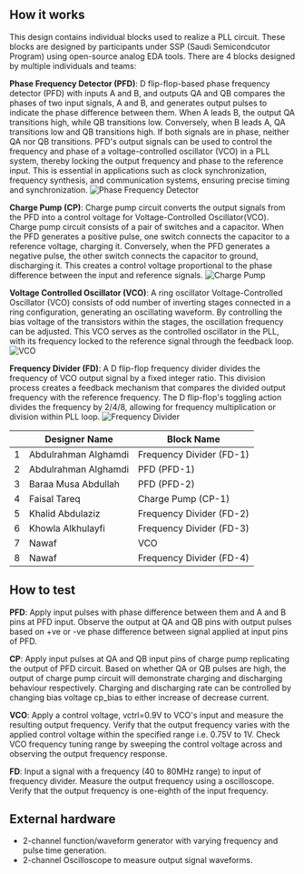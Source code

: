<!---

This file is used to generate your project datasheet. Please fill in the information below and delete any unused
sections.

You can also include images in this folder and reference them in the markdown. Each image must be less than
512 kb in size, and the combined size of all images must be less than 1 MB.
-->

## How it works

This design contains individual blocks used to realize a PLL circuit. These blocks are designed by participants under SSP (Saudi Semicondcutor Program) using open-source analog EDA tools. There are 4 blocks designed by multiple individuals and teams: 

**Phase Frequency Detector (PFD)**: D flip-flop-based phase frequency detector (PFD) with inputs A and B, and outputs QA and QB compares the phases of two input signals, A and B, and generates output pulses to indicate the phase difference between them. When A leads B, the output QA transitions high, while QB transitions low. Conversely, when B leads A, QA transitions low and QB transitions high. If both signals are in phase, neither QA nor QB transitions. PFD's output signals can be used to control the frequency and phase of a voltage-controlled oscillator (VCO) in a PLL system, thereby locking the output frequency and phase to the reference input. This is essential in applications such as clock synchronization, frequency synthesis, and communication systems, ensuring precise timing and synchronization. ![Phase Frequency Detector](pfd.png "Phase Frequency Detector")

**Charge Pump (CP)**: Charge pump circuit converts the output signals from the PFD into a control voltage for Voltage-Controlled Oscillator(VCO). Charge pump circuit consists of a pair of switches and a capacitor. When the PFD generates a positive pulse, one switch connects the capacitor to a reference voltage, charging it. Conversely, when the PFD generates a negative pulse, the other switch connects the capacitor to ground, discharging it. This creates a control voltage proportional to the phase difference between the input and reference signals. ![Charge Pump ](cp.png "Charge Pump")

**Voltage Controlled Oscillator (VCO)**: A ring oscillator Voltage-Controlled Oscillator (VCO) consists of odd number of inverting stages connected in a ring configuration, generating an oscillating waveform. By controlling the bias voltage of the transistors within the stages, the oscillation frequency can be adjusted. This VCO serves as the controlled oscillator in the PLL, with its frequency locked to the reference signal through the feedback loop.  ![VCO ](vco.png "VCO")

**Frequency Divider (FD)**: A D flip-flop frequency divider divides the frequency of VCO output signal by a fixed integer ratio. This division process creates a feedback mechanism that compares the divided output frequency with the reference frequency. The D flip-flop's toggling action divides the frequency by 2/4/8, allowing for frequency multiplication or division within PLL loop. ![Frequency Divider](fd.png "Frequency Divider")


| | Designer Name           | Block Name               |
|-| ------------------------| ------------------------ |
|1| Abdulrahman Alghamdi    | Frequency Divider (FD-1) |
|2| Abdulrahman Alghamdi 	| PFD (PFD-1)              |
|3| Baraa Musa Abdullah 	| PFD (PFD-2)              |
|4| Faisal Tareq 		| Charge Pump (CP-1)       |
|5| Khalid Abdulaziz 	| Frequency Divider (FD-2) |
|6| Khowla Alkhulayfi       | Frequency Divider (FD-3) |
|7| Nawaf                   | VCO                      |
|8| Nawaf			| Frequency Divider (FD-4) |


## How to test

**PFD**: Apply input pulses with phase difference between them and A and B pins at PFD input. Observe the output at QA and QB pins with output pulses based on +ve or -ve phase difference between signal applied at input pins of PFD.

**CP**: Apply input pulses at QA and QB input pins of charge pump replicating the output of PFD circuit. Based on whether QA or QB pulses are high, the output of charge pump circuit will demonstrate charging and discharging behaviour respectively. Charging and discharging rate can be controlled by changing bias voltage cp_bias to either increase of decrease current.

**VCO**: Apply a control voltage, vctrl=0.9V to VCO's input and measure the resulting output frequency. Verify that the output frequency varies with the applied control voltage within the specified range i.e. 0.75V to 1V. Check VCO frequency tuning range by sweeping the control voltage across and observing the output frequency response.

**FD**: Input a signal with a frequency (40 to 80MHz range) to input of frequency divider. Measure the output frequency using a oscilloscope. Verify that the output frequency is one-eighth of the input frequency.


## External hardware
- 2-channel function/waveform generator with varying frequency and pulse time generation.
- 2-channel Oscilloscope to measure output signal waveforms.

